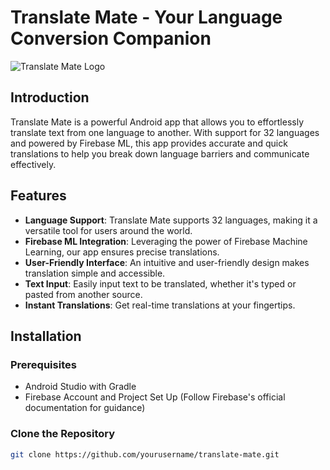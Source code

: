 # Translate Mate - Your Language Conversion Companion

![Translate Mate Logo](app_logo.png)

## Introduction

Translate Mate is a powerful Android app that allows you to effortlessly translate text from one language to another. With support for 32 languages and powered by Firebase ML, this app provides accurate and quick translations to help you break down language barriers and communicate effectively.

## Features

- **Language Support**: Translate Mate supports 32 languages, making it a versatile tool for users around the world.
- **Firebase ML Integration**: Leveraging the power of Firebase Machine Learning, our app ensures precise translations.
- **User-Friendly Interface**: An intuitive and user-friendly design makes translation simple and accessible.
- **Text Input**: Easily input text to be translated, whether it's typed or pasted from another source.
- **Instant Translations**: Get real-time translations at your fingertips.


## Installation

### Prerequisites

- Android Studio with Gradle
- Firebase Account and Project Set Up (Follow Firebase's official documentation for guidance)

### Clone the Repository

```bash
git clone https://github.com/yourusername/translate-mate.git
